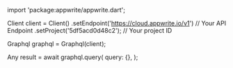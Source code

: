 import 'package:appwrite/appwrite.dart';

Client client = Client()
    .setEndpoint('https://cloud.appwrite.io/v1') // Your API Endpoint
    .setProject('5df5acd0d48c2'); // Your project ID

Graphql graphql = Graphql(client);

Any result = await graphql.query(
    query: {},
);
